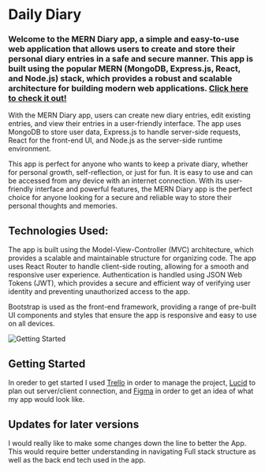 # Daily Diary 

### Welcome to the MERN Diary app, a simple and easy-to-use web application that allows users to create and store their personal diary entries in a safe and secure manner. This app is built using the popular MERN (MongoDB, Express.js, React, and Node.js) stack, which provides a robust and scalable architecture for building modern web applications. [Click here to check it out!](https://daily-diary-frontend.onrender.com)

With the MERN Diary app, users can create new diary entries, edit existing entries, and view their entries in a user-friendly interface. The app uses MongoDB to store user data, Express.js to handle server-side requests, React for the front-end UI, and Node.js as the server-side runtime environment.

This app is perfect for anyone who wants to keep a private diary, whether for personal growth, self-reflection, or just for fun. It is easy to use and can be accessed from any device with an internet connection. With its user-friendly interface and powerful features, the MERN Diary app is the perfect choice for anyone looking for a secure and reliable way to store their personal thoughts and memories.

## Technologies Used:
The app is built using the Model-View-Controller (MVC) architecture, which provides a scalable and maintainable structure for organizing code. The app uses React Router to handle client-side routing, allowing for a smooth and responsive user experience. Authentication is handled using JSON Web Tokens (JWT), which provides a secure and efficient way of verifying user identity and preventing unauthorized access to the app.

Bootstrap is used as the front-end framework, providing a range of pre-built UI components and styles that ensure the app is responsive and easy to use on all devices.

<!-- ![](./client/public/Screenshot%202023-04-05%20at%209.55.07%20PM.png) -->
![Getting Started](./img.jpg)

## Getting Started
In oreder to get started I used [Trello](https://trello.com/b/XwnEOzJH/sprint-retrospective-template-trello) in order to manage the project, [Lucid](https://lucid.app/lucidchart/466906da-9484-4559-8b5a-b7f4bf4bce3d/edit?viewport_loc=-226%2C15%2C2652%2C1346%2ChujMZ3kL~OKP&invitationId=inv_cf21317c-45b1-4760-b7d0-62a16deddb6f) to plan out server/client connection, and [Figma](https://www.figma.com/file/80ZRzERT8AMzQ26k61RrEy/Wireframing-daily-diary?node-id=0-1&t=hYXPvE0vH97sB9UN-0) in order to get an idea of what my app would look like.

## Updates for later versions 
I would really like to make some changes down the line to better the App. This would require better understanding in navigating Full stack structure as well as the back end tech used in the app.